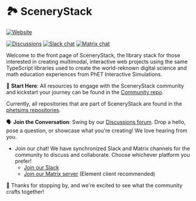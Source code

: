 # 🏞️ SceneryStack 

[![Website](https://img.shields.io/badge/community-website-yellow?logo=markdown&logoColor=yellow)](http://scenerystack.org)

[![Discussions](https://img.shields.io/github/discussions/scenerystack/community)](https://github.com/orgs/scenerystack/discussions)
[![Slack chat](https://img.shields.io/badge/chat-slack-purple)](https://join.slack.com/t/scenerystack/shared_invite/zt-22d2r9ruc-GnxYi37iPluFwVkt~LdzGA)
[![Matrix chat](https://img.shields.io/badge/matrix-chat-green?logo=matrix&logoColor=green)](https://matrix.to/#/##scenerystack:matrix.org)


Welcome to the front page of SceneryStack, the library stack for those interested in creating multimodal, interactive web projects using the same TypeScript libraries used to create the world-reknown digital science and math education experiences from PhET Interactive Simulations.

📘 **Start Here**: All resources to engage with the SceneryStack community and kickstart your journey can be found in the [Community repo](https://github.com/scenerystack/community).

Currently, all repositories that are part of SceneryStack are found in the [phetsims repositories](https://github.com/phetsims/).

🗣️ **Join the Conversation**: Swing by our [Discussions forum](https://github.com/orgs/scenerystack/discussions). Drop a hello, pose a question, or showcase what you're creating! We love hearing from you. 

- Join our chat! We have synchronized Slack and Matrix channels for the community to discuss and collaborate. Choose whichever platform you prefer!
  - [Join our Slack](https://join.slack.com/t/scenerystack/shared_invite/zt-22d2r9ruc-GnxYi37iPluFwVkt~LdzGA)
  - [Join our Matrix server](https://matrix.to/#/#scenerystack:matrix.org) (Element client recommended)

💖 Thanks for stopping by, and we're excited to see what the community crafts together!
